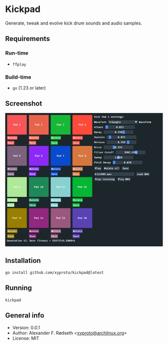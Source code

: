 # Kickpad

Generate, tweak and evolve kick drum sounds and audio samples.

## Requirements

### Run-time

* `ffplay`

### Build-time

* `go` (1.23 or later)

## Screenshot

![screenshot](img/screenshot.png)

## Installation

    go install github.com/xyproto/kickpad@latest

## Running

    kickpad

## General info

* Version: 0.0.1
* Author: Alexander F. Rødseth &lt;xyproto@archlinux.org&gt;
* License: MIT
